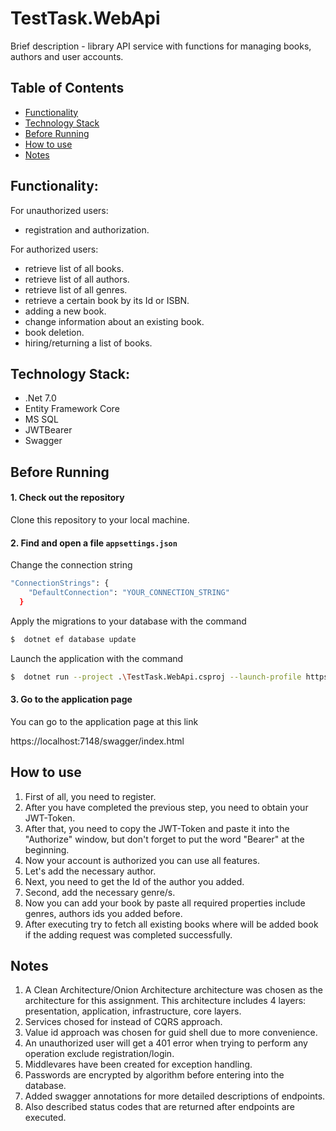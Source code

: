 # TestTask.WebApi
 Brief description - library API service with functions for managing books, authors and user accounts.
 
 ## Table of Contents
 * [Functionality](#functionality)
 * [Technology Stack](#technology-stack)
 * [Before Running](#before-running)
 * [How to use](#how-to-use)
 * [Notes](#notes)

## Functionality:

For unauthorized users:
- registration and authorization.

For authorized users:
- retrieve list of all books.
- retrieve list of all authors.
- retrieve list of all genres.
- retrieve a certain book by its Id or ISBN.
- adding a new book.
- change information about an existing book.
- book deletion.
- hiring/returning a list of books.
  
 ## Technology Stack:
 - .Net 7.0
 - Entity Framework Core
 - MS SQL
 - JWTBearer
 - Swagger

## Before Running

#### 1. Check out the repository

Clone this repository to your local machine.

#### 2. Find and open a file `appsettings.json`

Change the connection string
```bash
"ConnectionStrings": {
    "DefaultConnection": "YOUR_CONNECTION_STRING"
  }
```
Apply the migrations to your database with the command
```sh
$  dotnet ef database update
```
Launch the application with the command
```sh
$  dotnet run --project .\TestTask.WebApi.csproj --launch-profile https
```
#### 3. Go to the application page
You can go to the application page at this link

https://localhost:7148/swagger/index.html

## How to use
1. First of all, you need to register.
2. After you have completed the previous step, you need to obtain your JWT-Token.
3. After that, you need to copy the JWT-Token and paste it into the "Authorize" window, but don't forget to put the word "Bearer" at the beginning.
4. Now your account is authorized you can use all features.
5. Let's add the necessary author.
6. Next, you need to get the Id of the author you added.
7. Second, add the necessary genre/s.
8. Now you can add your book by paste all required properties include genres, authors ids you added before.
9. After executing try to fetch all existing books where will be added book if the adding request was completed successfully.

## Notes
  1. A Clean Architecture/Onion Architecture architecture was chosen as the architecture for this assignment. This architecture includes 4 layers: presentation, application, infrastructure, core layers.
  2. Services chosed for instead of CQRS approach.
  3. Value id approach was chosen for guid shell due to more convenience.
  4. An unauthorized user will get a 401 error when trying to perform any operation exclude registration/login.
  5. Middlevares have been created for exception handling.
  6. Passwords are encrypted by algorithm before entering into the database.
  7. Added swagger annotations for more detailed descriptions of endpoints.
  8. Also described status codes that are returned after endpoints are executed.


  
